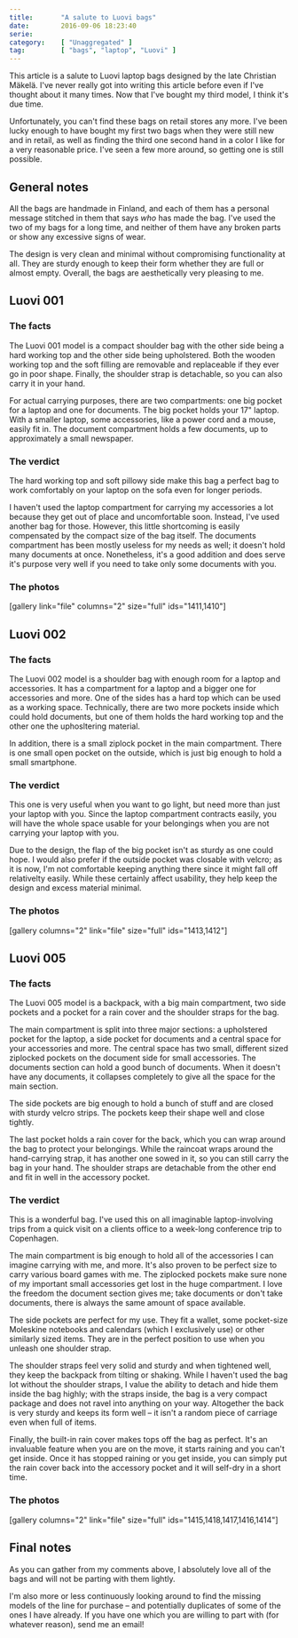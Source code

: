 ```yaml
---
title:       "A salute to Luovi bags"
date:        2016-09-06 18:23:40
serie:       
category:    [ "Unaggregated" ]
tag:         [ "bags", "laptop", "Luovi" ]
---
```


This article is a salute to Luovi laptop bags designed by the late Christian Mäkelä. I've never really got into writing this article before even if I've thought about it many times. Now that I've bought my third model, I think it's due time.

Unfortunately, you can't find these bags on retail stores any more. I've been lucky enough to have bought my first two bags when they were still new and in retail, as well as finding the third one second hand in a color I like for a very reasonable price. I've seen a few more around, so getting one is still possible.

General notes
-------------

All the bags are handmade in Finland, and each of them has a personal message stitched in them that says *who* has made the bag. I've used the two of my bags for a long time, and neither of them have any broken parts or show any excessive signs of wear.

The design is very clean and minimal without compromising functionality at all. They are sturdy enough to keep their form whether they are full or almost empty. Overall, the bags are aesthetically very pleasing to me.

Luovi 001
---------

### The facts

The Luovi 001 model is a compact shoulder bag with the other side being a hard working top and the other side being upholstered. Both the wooden working top and the soft filling are removable and replaceable if they ever go in poor shape. Finally, the shoulder strap is detachable, so you can also carry it in your hand.

For actual carrying purposes, there are two compartments: one big pocket for a laptop and one for documents. The big pocket holds your 17" laptop. With a smaller laptop, some accessories, like a power cord and a mouse, easily fit in. The document compartment holds a few documents, up to approximately a small newspaper.

### The verdict

The hard working top and soft pillowy side make this bag a perfect bag to work comfortably on your laptop on the sofa even for longer periods.

I haven't used the laptop compartment for carrying my accessories a lot because they get out of place and uncomfortable soon. Instead, I've used another bag for those. However, this little shortcoming is easily compensated by the compact size of the bag itself. The documents compartment has been mostly useless for my needs as well; it doesn't hold many documents at once. Nonetheless, it's a good addition and does serve it's purpose very well if you need to take only some documents with you.

### The photos

\[gallery link="file" columns="2" size="full" ids="1411,1410"\]

Luovi 002
---------

### The facts

The Luovi 002 model is a shoulder bag with enough room for a laptop and accessories. It has a compartment for a laptop and a bigger one for accessories and more. One of the sides has a hard top which can be used as a working space. Technically, there are two more pockets inside which could hold documents, but one of them holds the hard working top and the other one the uphosltering material.

In addition, there is a small ziplock pocket in the main compartment. There is one small open pocket on the outside, which is just big enough to hold a small smartphone.

### The verdict

This one is very useful when you want to go light, but need more than just your laptop with you. Since the laptop compartment contracts easily, you will have the whole space usable for your belongings when you are not carrying your laptop with you.

Due to the design, the flap of the big pocket isn't as sturdy as one could hope. I would also prefer if the outside pocket was closable with velcro; as it is now, I'm not comfortable keeping anything there since it might fall off relativelty easily. While these certainly affect usability, they help keep the design and excess material minimal.

### The photos

\[gallery columns="2" link="file" size="full" ids="1413,1412"\]

Luovi 005
---------

### The facts

The Luovi 005 model is a backpack, with a big main compartment, two side pockets and a pocket for a rain cover and the shoulder straps for the bag.

The main compartment is split into three major sections: a upholstered pocket for the laptop, a side pocket for documents and a central space for your accessories and more. The central space has two small, different sized ziplocked pockets on the document side for small accessories. The documents section can hold a good bunch of documents. When it doesn't have any documents, it collapses completely to give all the space for the main section.

The side pockets are big enough to hold a bunch of stuff and are closed with sturdy velcro strips. The pockets keep their shape well and close tightly.

The last pocket holds a rain cover for the back, which you can wrap around the bag to protect your belongings. While the raincoat wraps around the hand-carrying strap, it has another one sowed in it, so you can still carry the bag in your hand. The shoulder straps are detachable from the other end and fit in well in the accessory pocket.

### The verdict

This is a wonderful bag. I've used this on all imaginable laptop-involving trips from a quick visit on a clients office to a week-long conference trip to Copenhagen.

The main compartment is big enough to hold all of the accessories I can imagine carrying with me, and more. It's also proven to be perfect size to carry various board games with me. The ziplocked pockets make sure none of my important small accessories get lost in the huge compartment. I love the freedom the document section gives me; take documents or don't take documents, there is always the same amount of space available.

The side pockets are perfect for my use. They fit a wallet, some pocket-size Moleskine notebooks and calendars (which I exclusively use) or other similarly sized items. They are in the perfect position to use when you unleash one shoulder strap.

The shoulder straps feel very solid and sturdy and when tightened well, they keep the backpack from tilting or shaking. While I haven't used the bag lot without the shoulder straps, I value the ability to detach and hide them inside the bag highly; with the straps inside, the bag is a very compact package and does not ravel into anything on your way. Altogether the back is very sturdy and keeps its form well – it isn't a random piece of carriage even when full of items.

Finally, the built-in rain cover makes tops off the bag as perfect. It's an invaluable feature when you are on the move, it starts raining and you can't get inside. Once it has stopped raining or you get inside, you can simply put the rain cover back into the accessory pocket and it will self-dry in a short time.

### The photos

\[gallery columns="2" link="file" size="full" ids="1415,1418,1417,1416,1414"\]

Final notes
-----------

As you can gather from my comments above, I absolutely love all of the bags and will not be parting with them lightly.

I'm also more or less continuously looking around to find the missing models of the line for purchase – and potentially duplicates of some of the ones I have already. If you have one which you are willing to part with (for whatever reason), send me an email!

